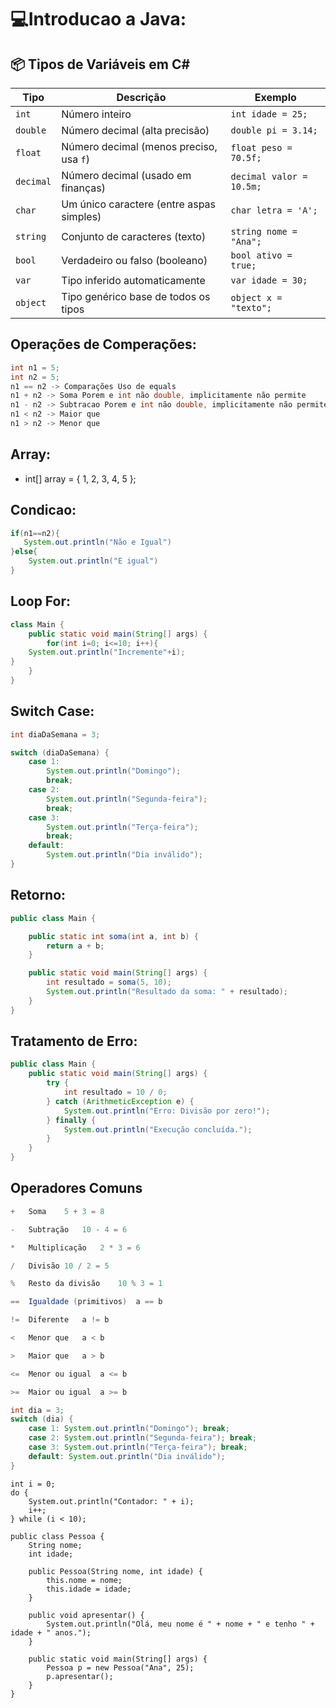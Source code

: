 # 💻Introducao a Java:

## 📦 Tipos de Variáveis em C#

| Tipo      | Descrição                                 | Exemplo                  |
|-----------|-------------------------------------------|--------------------------|
| `int`     | Número inteiro                            | `int idade = 25;`        |
| `double`  | Número decimal (alta precisão)            | `double pi = 3.14;`      |
| `float`   | Número decimal (menos preciso, usa `f`)   | `float peso = 70.5f;`    |
| `decimal` | Número decimal (usado em finanças)        | `decimal valor = 10.5m;` |
| `char`    | Um único caractere (entre aspas simples)  | `char letra = 'A';`      |
| `string`  | Conjunto de caracteres (texto)            | `string nome = "Ana";`   |
| `bool`    | Verdadeiro ou falso (booleano)            | `bool ativo = true;`     |
| `var`     | Tipo inferido automaticamente             | `var idade = 30;`        |
| `object`  | Tipo genérico base de todos os tipos      | `object x = "texto";`    |


## Operações de Comperações:

```Java
int n1 = 5;
int n2 = 5;
n1 == n2 -> Comparações Uso de equals
n1 + n2 -> Soma Porem e int não double, implicitamente não permite
n1 - n2 -> Subtracao Porem e int não double, implicitamente não permite
n1 < n2 -> Maior que
n1 > n2 -> Menor que
```
## Array:

- int[] array = { 1, 2, 3, 4, 5 };


## Condicao:

```Java
if(n1==n2){
   System.out.println("Não e Igual")
}else{
    System.out.println("E igual")
}
```
## Loop For:

```Java
class Main {
    public static void main(String[] args) {
        for(int i=0; i<=10; i++){
    System.out.println("Incremente"+i);
}
    }
}
```

## Switch Case:

```Java
int diaDaSemana = 3;

switch (diaDaSemana) {
    case 1:
        System.out.println("Domingo");
        break;
    case 2:
        System.out.println("Segunda-feira");
        break;
    case 3:
        System.out.println("Terça-feira");
        break;
    default:
        System.out.println("Dia inválido");
}

```

## Retorno:

```Java
public class Main {

    public static int soma(int a, int b) {
        return a + b;
    }

    public static void main(String[] args) {
        int resultado = soma(5, 10);
        System.out.println("Resultado da soma: " + resultado);
    }
}
```

## Tratamento de Erro:

```Java
public class Main {
    public static void main(String[] args) {
        try {
            int resultado = 10 / 0;
        } catch (ArithmeticException e) {
            System.out.println("Erro: Divisão por zero!");
        } finally {
            System.out.println("Execução concluída.");
        }
    }
}
```

## Operadores Comuns
```Java
+	Soma	5 + 3 = 8

-	Subtração	10 - 4 = 6

*	Multiplicação	2 * 3 = 6

/	Divisão	10 / 2 = 5

%	Resto da divisão	10 % 3 = 1

==	Igualdade (primitivos)	a == b

!=	Diferente	a != b

<	Menor que	a < b

>	Maior que	a > b

<=	Menor ou igual	a <= b

>=	Maior ou igual	a >= b
```

```Java
int dia = 3;
switch (dia) {
    case 1: System.out.println("Domingo"); break;
    case 2: System.out.println("Segunda-feira"); break;
    case 3: System.out.println("Terça-feira"); break;
    default: System.out.println("Dia inválido");
}
```

```
int i = 0;
do {
    System.out.println("Contador: " + i);
    i++;
} while (i < 10);
```

```
public class Pessoa {
    String nome;
    int idade;

    public Pessoa(String nome, int idade) {
        this.nome = nome;
        this.idade = idade;
    }

    public void apresentar() {
        System.out.println("Olá, meu nome é " + nome + " e tenho " + idade + " anos.");
    }

    public static void main(String[] args) {
        Pessoa p = new Pessoa("Ana", 25);
        p.apresentar();
    }
}
```


